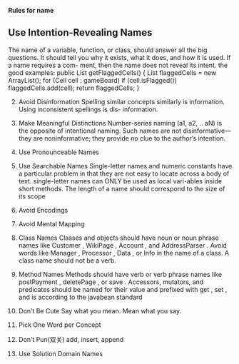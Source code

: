 **Rules for name**

## Use Intention-Revealing Names

  The name of a variable, function, or class, should answer all the big questions. It
should tell you why it exists, what it does, and how it is used. If a name requires a com-
ment, then the name does not reveal its intent.
  the good examples:
  public List<Cell> getFlaggedCells() {
    List<Cell> flaggedCells = new ArrayList<Cell>();
    for (Cell cell : gameBoard)
      if (cell.isFlagged())
        flaggedCells.add(cell);
    return flaggedCells;
  }

2. Avoid Disinformation
  Spelling similar concepts similarly is information. Using inconsistent spellings is dis-
information.

3. Make Meaningful Distinctions
  Number-series naming (a1, a2, .. aN) is the opposite of intentional naming. Such
names are not disinformative—they are noninformative; they provide no clue to the
author’s intention.

4. Use Pronounceable Names
  
5. Use Searchable Names
  Single-letter names and numeric constants have a particular problem in that they are not
easy to locate across a body of text.
  single-letter names can ONLY be used as local vari-ables inside short methods. The length 
of a name should correspond to the size of its scope

6. Avoid Encodings  
7. Avoid Mental Mapping

8. Class Names
  Classes and objects should have noun or noun phrase names like Customer , WikiPage ,
Account , and AddressParser . Avoid words like Manager , Processor , Data , or Info in the name
of a class. A class name should not be a verb.

9. Method Names
  Methods should have verb or verb phrase names like postPayment , deletePage , or save .
Accessors, mutators, and predicates should be named for their value and prefixed with get ,
set , and is according to the javabean standard

10. Don’t Be Cute
  Say what you mean. Mean what you say.
  
11. Pick One Word per Concept

12. Don’t Pun(双关)
  add, insert, append
  
13. Use Solution Domain Names
